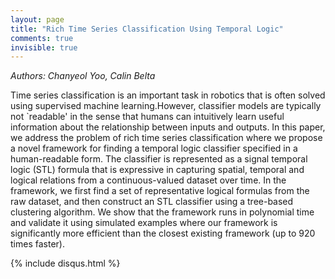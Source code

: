 ```yaml
---
layout: page
title: "Rich Time Series Classification Using Temporal Logic"
comments: true
invisible: true
---
```


<p class="text-left"><i>Authors: Chanyeol Yoo, Calin Belta</i></p>

Time series classification is an important task in robotics that is often solved using supervised machine learning.However, classifier models are typically not `readable' in the sense that humans can intuitively learn useful information about the relationship between inputs and outputs. In this paper, we address the problem of rich time series classification where we propose a novel framework for finding a temporal logic classifier specified in a human-readable form. The classifier is represented as a signal temporal logic (STL) formula that is expressive in capturing spatial, temporal and logical relations from a continuous-valued dataset over time. In the framework, we first find a set of representative logical formulas from the raw dataset, and then construct an STL classifier using a tree-based clustering algorithm. We show that the framework runs in polynomial time and validate it using simulated examples where our framework is significantly more efficient than the closest existing framework (up to 920 times faster).

{% include disqus.html %}